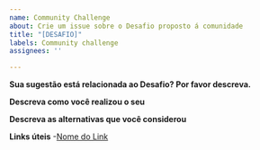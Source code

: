 ```yaml
---
name: Community Challenge
about: Crie um issue sobre o Desafio proposto á comunidade
title: "[DESAFIO]"
labels: Community challenge
assignees: ''

---
```


**Sua sugestão está relacionada ao Desafio? Por favor descreva.**

**Descreva como você realizou o seu**

**Descreva as alternativas que você considerou**

**Links úteis**
-[Nome do Link](URL)
